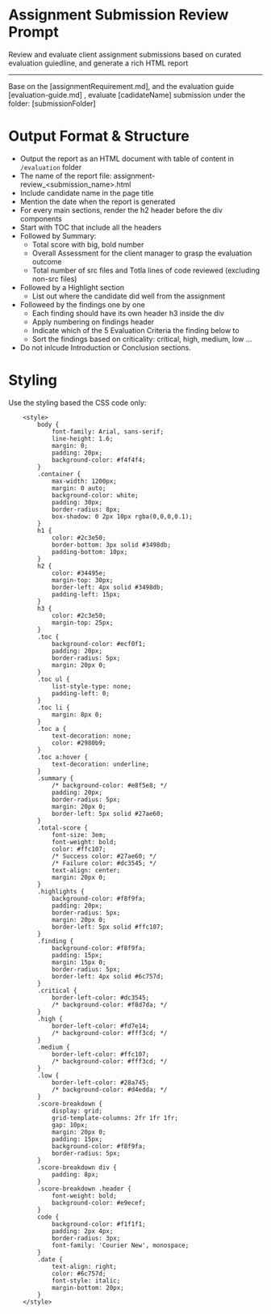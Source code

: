 # Assignment Submission Review Prompt
Review and evaluate client assignment submissions based on curated evaluation guiedline, and generate a rich HTML report

---
Base on the [assignmentRequirement.md], and the evaluation guide [evaluation-guide.md] , evaluate [cadidateName] submission under the folder: [submissionFolder]

# Output Format & Structure
- Output the report as an HTML document with table of content in `/evaluation` folder
- The name of the report file: assignment-review_<submission_name>.html
- Include candidate name in the page title
- Mention the date when the report is generated
- For every main sections, render the h2 header before the div components
- Start with TOC that include all the headers
- Followed by Summary:
  - Total score with big, bold number
  - Overall Assessment for the client manager to grasp the evaluation outcome
  - Total number of src files and Totla lines of code reviewed (excluding non-src files)
- Followed by a Highlight section
  - List out where the candidate did well from the assignment
- Followeed by the findings one by one
  - Each finding should have its own header h3 inside the div
  - Apply numbering on findings header
  - Indicate which of the 5 Evaluation Criteria the finding below to 
  - Sort the findings based on criticality: critical, high, medium, low ...
- Do not inlcude Introduction or Conclusion sections.

# Styling
Use the styling based the CSS code only:
```
    <style>
        body {
            font-family: Arial, sans-serif;
            line-height: 1.6;
            margin: 0;
            padding: 20px;
            background-color: #f4f4f4;
        }
        .container {
            max-width: 1200px;
            margin: 0 auto;
            background-color: white;
            padding: 30px;
            border-radius: 8px;
            box-shadow: 0 2px 10px rgba(0,0,0,0.1);
        }
        h1 {
            color: #2c3e50;
            border-bottom: 3px solid #3498db;
            padding-bottom: 10px;
        }
        h2 {
            color: #34495e;
            margin-top: 30px;
            border-left: 4px solid #3498db;
            padding-left: 15px;
        }
        h3 {
            color: #2c3e50;
            margin-top: 25px;
        }
        .toc {
            background-color: #ecf0f1;
            padding: 20px;
            border-radius: 5px;
            margin: 20px 0;
        }
        .toc ul {
            list-style-type: none;
            padding-left: 0;
        }
        .toc li {
            margin: 8px 0;
        }
        .toc a {
            text-decoration: none;
            color: #2980b9;
        }
        .toc a:hover {
            text-decoration: underline;
        }
        .summary {
            /* background-color: #e8f5e8; */
            padding: 20px;
            border-radius: 5px;
            margin: 20px 0;
            border-left: 5px solid #27ae60;
        }
        .total-score {
            font-size: 3em;
            font-weight: bold;
            color: #ffc107;
            /* Success color: #27ae60; */
            /* Failure color: #dc3545; */
            text-align: center;
            margin: 20px 0;
        }
        .highlights {
            background-color: #f8f9fa;
            padding: 20px;
            border-radius: 5px;
            margin: 20px 0;
            border-left: 5px solid #ffc107;
        }
        .finding {
            background-color: #f8f9fa;
            padding: 15px;
            margin: 15px 0;
            border-radius: 5px;
            border-left: 4px solid #6c757d;
        }
        .critical {
            border-left-color: #dc3545;
            /* background-color: #f8d7da; */
        }
        .high {
            border-left-color: #fd7e14;
            /* background-color: #fff3cd; */
        }
        .medium {
            border-left-color: #ffc107;
            /* background-color: #fff3cd; */
        }
        .low {
            border-left-color: #28a745;
            /* background-color: #d4edda; */
        }
        .score-breakdown {
            display: grid;
            grid-template-columns: 2fr 1fr 1fr;
            gap: 10px;
            margin: 20px 0;
            padding: 15px;
            background-color: #f8f9fa;
            border-radius: 5px;
        }
        .score-breakdown div {
            padding: 8px;
        }
        .score-breakdown .header {
            font-weight: bold;
            background-color: #e9ecef;
        }
        code {
            background-color: #f1f1f1;
            padding: 2px 4px;
            border-radius: 3px;
            font-family: 'Courier New', monospace;
        }
        .date {
            text-align: right;
            color: #6c757d;
            font-style: italic;
            margin-bottom: 20px;
        }
    </style>
```